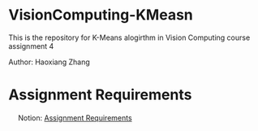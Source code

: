 # VisionComputing-KMeasn

This is the repository for K-Means alogirthm in Vision Computing course assignment 4

Author: Haoxiang Zhang

# Assignment Requirements
<img src="https://upload.wikimedia.org/wikipedia/commons/4/45/Notion_app_logo.png" width=15> Notion: [Assignment Requirements](https://www.notion.so/VC-Assignment-K-Means-Algorithm-e444e3c22eb04eb795fbd09a0948ab56)
